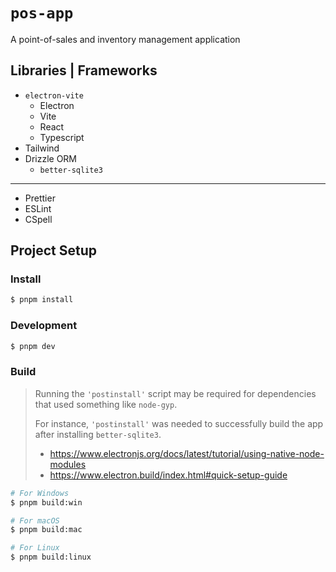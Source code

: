 # `pos-app`

A point-of-sales and inventory management application

## Libraries | Frameworks

- `electron-vite`
  - Electron
  - Vite
  - React
  - Typescript
- Tailwind
- Drizzle ORM
  - `better-sqlite3`

---

- Prettier
- ESLint
- CSpell

## Project Setup

### Install

```bash
$ pnpm install
```

### Development

```bash
$ pnpm dev
```

### Build

> Running the `'postinstall'` script may be required for dependencies that used something like `node-gyp`.
>
> For instance, `'postinstall'` was needed to successfully build the app after installing `better-sqlite3`.
>
> - https://www.electronjs.org/docs/latest/tutorial/using-native-node-modules
> - https://www.electron.build/index.html#quick-setup-guide

```bash
# For Windows
$ pnpm build:win

# For macOS
$ pnpm build:mac

# For Linux
$ pnpm build:linux
```
